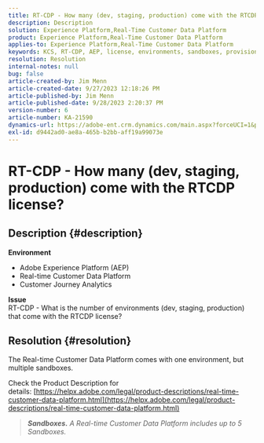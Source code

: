 ```yaml
---
title: RT-CDP - How many (dev, staging, production) come with the RTCDP license?
description: Description
solution: Experience Platform,Real-Time Customer Data Platform
product: Experience Platform,Real-Time Customer Data Platform
applies-to: Experience Platform,Real-Time Customer Data Platform
keywords: KCS, RT-CDP, AEP, license, environments, sandboxes, provisioning, Customer Journey Analytics, dev, staging, production, Adobe Experience Platform
resolution: Resolution
internal-notes: null
bug: false
article-created-by: Jim Menn
article-created-date: 9/27/2023 12:18:26 PM
article-published-by: Jim Menn
article-published-date: 9/28/2023 2:20:37 PM
version-number: 6
article-number: KA-21590
dynamics-url: https://adobe-ent.crm.dynamics.com/main.aspx?forceUCI=1&pagetype=entityrecord&etn=knowledgearticle&id=4ffb62f5-2f5d-ee11-be6f-6045bd006268
exl-id: d9442ad0-ae8a-465b-b2bb-aff19a99073e
---
```

# RT-CDP - How many (dev, staging, production) come with the RTCDP license?

## Description {#description}

<b>Environment</b>
- Adobe Experience Platform (AEP)
- Real-time Customer Data Platform
- Customer Journey Analytics




<b>Issue</b>
<br>RT-CDP - What is the number of environments (dev, staging, production) that come with the RTCDP license?<br>

## Resolution {#resolution}


The Real-time Customer Data Platform comes with one environment, but multiple sandboxes.

Check the Product Description for details: [https://helpx.adobe.com/legal/product-descriptions/real-time-customer-data-platform.html](https://helpx.adobe.com/legal/product-descriptions/real-time-customer-data-platform.html)


> <b>*Sandboxes.</b> A Real-time Customer Data Platform includes up to 5 Sandboxes.*
